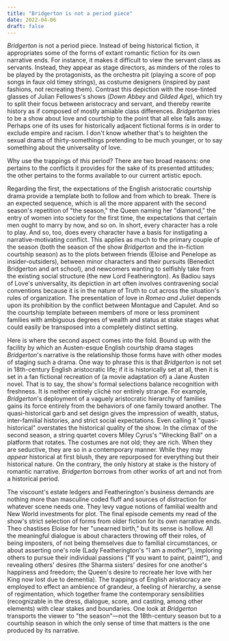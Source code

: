 ```yaml
---
title: "Bridgerton is not a period piece"
date: 2022-04-06
draft: false
---
```

*Bridgerton* is not a period piece.
Instead of being historical fiction, it appropriates some of the forms of extant romantic fiction for its own narrative ends.
For instance, it makes it difficult to view the servant class as servants.
Instead, they appear as stage directors, as minders of the roles to be played by the protagonists, as the orchestra pit (playing a score of pop songs in faux old timey strings), as costume designers (inspired by past fashions, not recreating them).
Contrast this depiction with the rose-tinted glasses of Julian Fellowes's shows (*Down Abbey* and *Gilded Age*), which try to split their focus between aristocracy and servant, and thereby rewrite history as if composed of mostly amiable class differences.
*Bridgerton* tries to be a show about love and courtship to the point that all else falls away.
Perhaps one of its uses for historically adjacent fictional forms *is* in order to exclude empire and racism.
I don't know whether that's to heighten the sexual drama of thirty-somethings pretending to be much younger, or to say something about the universality of love.

Why use the trappings of *this* period?
There are two broad reasons: one pertains to the conflicts it provides for the sake of its presented attitudes; the other pertains to the forms available to our current artistic epoch.

Regarding the first, the expectations of the English aristocratic courtship drama provide a template both to follow and from which to break.
There is an expected sequence, which is all the more apparent with the second season's repetition of "the season," the Queen naming her "diamond," the entry of women into society for the first time, the expectations that certain men ought to marry by now, and so on.
In short, every character has a role to play.
And so, too, does every character have a basis for instigating a narrative-motivating conflict.
This applies as much to the primary couple of the season (both the season of the show *Bridgerton* and the in-fiction courtship season) as to the plots between friends (Eloise and Penelope as insider-outsiders), between minor characters and their pursuits (Benedict Bridgerton and art school), and newcomers wanting to selfishly take from the existing social structure (the new Lord Featherington).
As Badiou says of Love's universality, its depiction in art often involves contravening social conventions because it is in the nature of Truth to cut across the situation's rules of organization.
The presentation of love in *Romeo and Juliet* depends upon its prohibition by the conflict between Montague and Capulet.
And so the courtship template between members of more or less prominent families with ambiguous degrees of wealth and status at stake stages what could easily be transposed into a completely distinct setting.

Here is where the second aspect comes into the fold.
Bound up with the facility by which an Austen-esque English courtship drama stages *Bridgerton*'s narrative is the relationship those forms have with other modes of staging such a drama.
One way to phrase this is that *Bridgerton* is not set in 18th-century English aristocratic life; if it is historically set at all, then it is set in a fan fictional recreation of (a movie adaptation of) a Jane Austen novel.
That is to say, the show's formal selections balance recognition with freshness.
It is neither entirely cliché nor entirely strange.
For example, *Bridgerton*'s deployment of a vaguely aristocratic hierarchy of families gains its force entirely from the behaviors of one family toward another.
The quasi-historical garb and set design gives the impression of wealth, status, inter-familial histories, and strict social expectations.
Even calling it "quasi-historical" overstates the historical quality of the show.
In the climax of the second season, a string quartet covers Miley Cyrus's "Wrecking Ball" on a platform that rotates.
The costumes are not old; they are rich.
When they are seductive, they are so in a contemporary manner.
While they may *appear* historical at first blush, they are repurposed for everything but their historical nature.
On the contrary, the only history at stake is the history of romantic narrative.
*Bridgerton* borrows from other works of art and not from a historical period.

The viscount's estate ledgers and Featherington's business demands are nothing more than masculine coded fluff and sources of distraction for whatever scene needs one.
They levy vague notions of familial wealth and New World investments for plot.
The final episode cements my read of the show's strict selection of forms from older fiction for its own narrative ends.
Theo chastises Eloise for her "unearned birth," but its sense is hollow.
All the meaningful dialogue is about characters throwing off their roles, of being imposters, of not being themselves due to familial circumstances, or about asserting one's role (Lady Featherington's "I am a *mother*"), imploring others to pursue their individual passions ("If you want to paint, paint!"), and revealing others' desires (the Sharma sisters' desires for one another's happiness and freedom; the Queen's desire to recreate her love with her King now lost due to dementia).
The trappings of English aristocracy are employed to effect an ambience of grandeur, a feeling of hierarchy, a sense of regimentation, which together frame the contemporary sensibilities (recognizable in the dress, dialogue, score, and casting, among other elements) with clear stakes and boundaries.
One look at *Bridgerton* transports the viewer to "the season"—not the 18th-century season but to a courtship season in which the only sense of time that matters is the one produced by its narrative.

